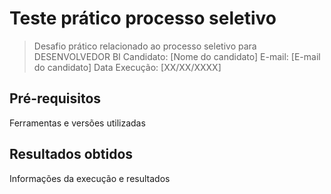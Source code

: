 # Teste prático processo seletivo 
> Desafio prático relacionado ao processo seletivo para DESENVOLVEDOR BI 
> Candidato: [Nome do candidato]
> E-mail: [E-mail do candidato]
> Data Execução: [XX/XX/XXXX]
## Pré-requisitos
Ferramentas e versões utilizadas
## Resultados obtidos
Informações da execução e resultados
